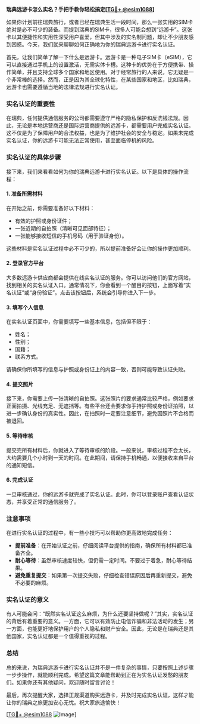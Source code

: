 **瑞典远游卡怎么实名？手把手教你轻松搞定[[TG💪+ @esim1088](https://t.me/s/esim1088)]**

如果你计划前往瑞典旅行，或者已经在瑞典生活一段时间，那么一张实用的SIM卡绝对是必不可少的装备。而提到瑞典的SIM卡，很多人可能会想到“远游卡”。这张卡以其便捷性和实用性深受用户喜爱，但其中涉及的实名制问题，却让不少朋友感到困惑。今天，我们就来聊聊如何正确地为你的瑞典远游卡进行实名认证。

首先，让我们简单了解一下什么是远游卡。远游卡是一种电子SIM卡（eSIM），它可以直接通过手机上的设置激活，无需实体卡槽。这种卡的优势在于方便携带、操作简单，并且支持全球多个国家和地区使用。对于经常旅行的人来说，它无疑是一个非常棒的选择。然而，正是因为其全球化特性，在某些国家和地区，比如瑞典，远游卡也需要遵循当地的法律法规进行实名认证。

### 实名认证的重要性

在瑞典，任何提供通信服务的公司都需要遵守严格的隐私保护和反洗钱法规。因此，无论是本地运营商还是国际运营商提供的远游卡，都需要用户完成实名认证。这不仅是为了保障用户的合法权益，也是为了维护社会的安全与稳定。如果未完成实名认证，你的远游卡可能无法正常使用，甚至面临停机的风险。

### 实名认证的具体步骤

接下来，我们来看看如何为你的瑞典远游卡进行实名认证。以下是具体的操作流程：

#### 1. 准备所需材料

在开始之前，你需要准备好以下材料：
- 有效的护照或身份证件；
- 一张近期的自拍照（清晰可见面部特征）；
- 一张能够接收短信的手机号码（用于验证身份）。

这些材料是实名认证过程中必不可少的，所以提前准备好会让你的操作更加顺利。

#### 2. 登录官方平台

大多数远游卡供应商都会提供在线实名认证的服务。你可以访问他们的官方网站，找到相关的实名认证入口。通常情况下，你会看到一个醒目的按钮，上面写着“实名认证”或“身份验证”。点击该按钮后，系统会引导你进入下一步。

#### 3. 填写个人信息

在实名认证页面中，你需要填写一些基本信息，包括但不限于：
- 姓名；
- 性别；
- 国籍；
- 联系方式。

请确保你所填写的信息与护照或身份证上的内容一致，否则可能导致认证失败。

#### 4. 提交照片

接下来，你需要上传一张清晰的自拍照。这张照片的要求通常比较严格，例如要求正面拍摄、光线充足、无遮挡等。有些平台还会要求你手持护照或身份证拍照，以进一步确认身份的真实性。因此，在拍照时一定要注意细节，避免因照片不合格而被退回。

#### 5. 等待审核

提交完所有材料后，你就进入了等待审核的阶段。一般来说，审核过程不会太长，大约需要几个小时到一天的时间。在此期间，请保持手机畅通，以便接收来自平台的通知短信。

#### 6. 完成认证

一旦审核通过，你的远游卡就完成了实名认证。此时，你可以登录账户查看认证状态，并享受正常的通信服务了。

### 注意事项

在进行实名认证的过程中，有一些小技巧可以帮助你更高效地完成任务：
- **提前准备**：在开始认证之前，仔细阅读平台提供的指南，确保所有材料都已准备齐全。
- **耐心等待**：虽然审核速度较快，但仍需一定时间。不要过于着急，耐心等待结果。
- **避免重复提交**：如果第一次提交失败，仔细检查错误原因后再重新提交，避免不必要的麻烦。

### 实名认证的意义

有人可能会问：“既然实名认证这么麻烦，为什么还要坚持做呢？”其实，实名认证的背后有着重要的意义。一方面，它可以有效防止电信诈骗和非法活动的发生；另一方面，也能更好地保护用户的个人隐私和财产安全。因此，无论是在瑞典还是其他国家，实名认证都是一个值得重视的过程。

### 总结

总的来说，为瑞典远游卡进行实名认证并不是一件复杂的事情，只要按照上述步骤一步步操作，就能顺利完成。希望这篇文章能帮助到正在为实名认证发愁的朋友们。如果你还有其他疑问，欢迎随时留言讨论！

最后，再次提醒大家，选择正规渠道购买远游卡，并及时完成实名认证，这样才能让你的瑞典之旅更加安心无忧。祝大家旅途愉快！

[[TG💪+ @esim1088](https://t.me/s/esim1088) ![Image](https://i.postimg.cc/4NQfJmqS/Snipaste-2025-05-13-00-14-12.png)]